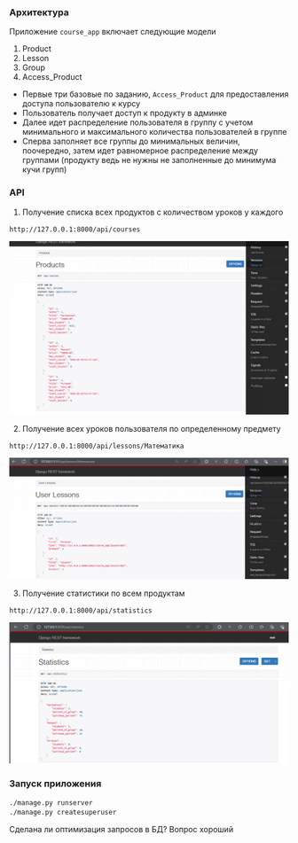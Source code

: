 ### Архитектура
Приложение `course_app` включает следующие модели 
1. Product
2. Lesson
3. Group
4. Access_Product

- Первые три базовые по заданию, `Access_Product` для предоставления доступа пользователю к курсу
- Пользователь получает доступ к продукту в админке
- Далее идет распределение пользователя в группу с учетом минимального и максимального количества пользователей в группе
- Сперва заполняет все группы до минимальных величин, поочередно, затем идет равномерное распределение между группами
  (продукту ведь не нужны не заполненные до минимума кучи групп)


### API 
1. Получение списка всех продуктов с количеством уроков у каждого

```
http://127.0.0.1:8000/api/courses
```
![img.png](Img/img.png)

2. Получение всех уроков пользователя по определенному предмету
```
http://127.0.0.1:8000/api/lessons/Математика
```
![img_1.png](Img/img_1.png)

3. Получение статистики по всем продуктам
```
http://127.0.0.1:8000/api/statistics
```
![img_2.png](Img/img_2.png)

### Запуск приложения

```bash
./manage.py runserver
./manage.py createsuperuser
```

Сделана ли оптимизация запросов в БД? Вопрос хороший

